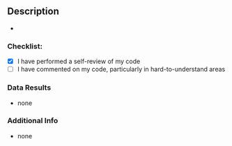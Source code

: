 ## Description

-

### Checklist:

- [x] I have performed a self-review of my code
- [ ] I have commented on my code, particularly in hard-to-understand areas

### Data Results

- none

### Additional Info

<!-- any additional information or context -->

- none
